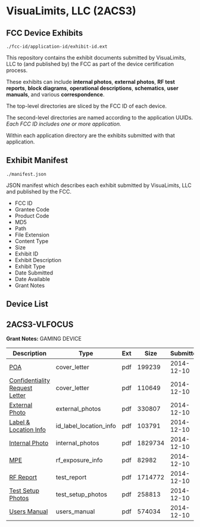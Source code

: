 # VisuaLimits, LLC (2ACS3)
## FCC Device Exhibits

```
./fcc-id/application-id/exhibit-id.ext
```

This repository contains the exhibit documents submitted by VisuaLimits, LLC to (and published by) the FCC as part of the device certification process.

These exhibits can include **internal photos**, **external photos**, **RF test reports**, **block diagrams**, **operational descriptions**, **schematics**, **user manuals**, and various **correspondence**.

The top-level directories are sliced by the FCC ID of each device.

The second-level directories are named according to the application UUIDs. *Each FCC ID includes one or more application.*

Within each application directory are the exhibits submitted with that application. 

## Exhibit Manifest

```
./manifest.json
```

JSON manifest which describes each exhibit submitted by VisuaLimits, LLC and published by the FCC.

- FCC ID
- Grantee Code
- Product Code
- MD5
- Path
- File Extension
- Content Type
- Size
- Exhibit ID
- Exhibit Description
- Exhibit Type
- Date Submitted
- Date Available
- Grant Notes

## Device List
## 2ACS3-VLFOCUS
**Grant Notes:** GAMING DEVICE

| Description | Type | Ext | Size | Submitted | Available |
| ----------- | ---- | --- | ---- | --------- | --------- |
| [POA](2ACS3-VLFOCUS/74396bef49f457b1f10c9268fa785408/2467999.pdf) | cover_letter | pdf | 199239 | 2014-12-10 | 2014-12-10 |
| [Confidentiality Request Letter](2ACS3-VLFOCUS/74396bef49f457b1f10c9268fa785408/2468000.pdf) | cover_letter | pdf | 110649 | 2014-12-10 | 2014-12-10 |
| [External Photo](2ACS3-VLFOCUS/74396bef49f457b1f10c9268fa785408/2468008.pdf) | external_photos | pdf | 330807 | 2014-12-10 | 2015-06-08 |
| [Label & Location Info](2ACS3-VLFOCUS/74396bef49f457b1f10c9268fa785408/2468012.pdf) | id_label_location_info | pdf | 103791 | 2014-12-10 | 2014-12-10 |
| [Internal Photo](2ACS3-VLFOCUS/74396bef49f457b1f10c9268fa785408/2468009.pdf) | internal_photos | pdf | 1829734 | 2014-12-10 | 2015-06-08 |
| [MPE](2ACS3-VLFOCUS/74396bef49f457b1f10c9268fa785408/2468007.pdf) | rf_exposure_info | pdf | 82982 | 2014-12-10 | 2014-12-10 |
| [RF Report](2ACS3-VLFOCUS/74396bef49f457b1f10c9268fa785408/2468006.pdf) | test_report | pdf | 1714772 | 2014-12-10 | 2014-12-10 |
| [Test Setup Photos](2ACS3-VLFOCUS/74396bef49f457b1f10c9268fa785408/2468010.pdf) | test_setup_photos | pdf | 258813 | 2014-12-10 | 2015-06-08 |
| [Users Manual](2ACS3-VLFOCUS/74396bef49f457b1f10c9268fa785408/2468011.pdf) | users_manual | pdf | 574034 | 2014-12-10 | 2015-06-08 |
